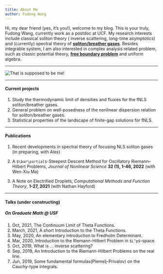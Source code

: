 ```yaml
---
title: About Me
author: Fudong Wang
---
```


Hi, my dear friend (yes, it’s you!), welcome to my blog. This is your truly, Fudong Wang, currently work as a postdoc at UCF. My research interests include classical soliton theory ( inverse scattering, long-time asymptotics) and (currently) spectral theory of **[soliton/breather gases](https://tardis.fandom.com/wiki/Soliton_gas)**. Besides integrable system, I am also interested in complex analysis related problem, such as classic potential theory, **[free boundary problem](https://en.wikipedia.org/wiki/Free_boundary_problem)** and uniform algebra.

---

![That is supposed to be me!](https://solitongas.github.io/images/me.jpg)

--- 

#### Current projects
1. Study the thermodynamic limit of densities and fluxies for the fNLS soliton/breather gases.
2. General problem on well-posedness of the nonlinear dispersion relation for soliton/breather gases.
3. Statistical properties of the landscape of finite-gap solutions for fNLS.

---

#### Publications

1. Recent developments in spectral theory of focusing NLS soliton gases (in preparing, with Alex)

1. A `$\bar\partial$`-Steepest Descent Method for Oscillatory Riemann–Hilbert Problems, *Journal of Nonlinear Science* **32 (1), 1-46, 2022** (with Wen-Xiu Ma)

1. A Note on Electrified Droplets, *Computational Methods and Function Theory*, **1-27, 2021** (with Nathan Hayford)

---

#### Talks (under constructing)

##### On Graduate Math @ USF

1. Oct, 2021,  The Continuum Limit of Theta Functions.
1. March, 2021,  A short Introduction to the Theta Functions.
1. May, 2020,  An elementary introduction to Fredholm Determinant.
1. Mar, 2020,  Introduction to the Riemann-Hilbert Problem in `$L^p$`-space.
1. Oct, 2019,  What is ... inverse scattering?
1. Sep, 2019,  An Introduction to the Riemann-Hilbert Problems on the real line.
1. Jun, 2019,  Some fundamental formulas(Plemelj-Privalov) on the Cauchy-type integrals.